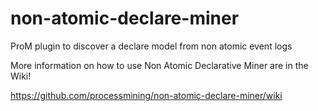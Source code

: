 non-atomic-declare-miner
========================

ProM plugin to discover a declare model from non atomic event logs

More information on how to use Non Atomic Declarative Miner are in the Wiki!

https://github.com/processmining/non-atomic-declare-miner/wiki
